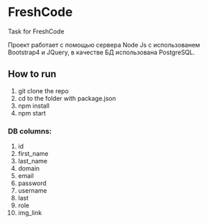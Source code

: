 # FreshCode
Task for FreshCode

Проект работает с помощью сервера Node Js с использованем Bootstrap4 и JQuery, в качестве БД использована PostgreSQL.

## How to run

1. git clone the repo
2. cd to the folder with package.json
3. npm install
4. npm start

### DB columns:
1. id
2. first_name
3. last_name
4. domain
5. email
6. password
7. username
8. last
9. role
10. img_link